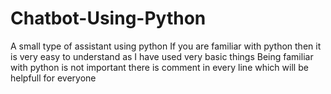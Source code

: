 # Chatbot-Using-Python
A small type of assistant using python
If you are familiar with python then it is very easy to understand as I have used very basic things
Being familiar with python is not important there is comment in every line which will be helpfull for everyone
